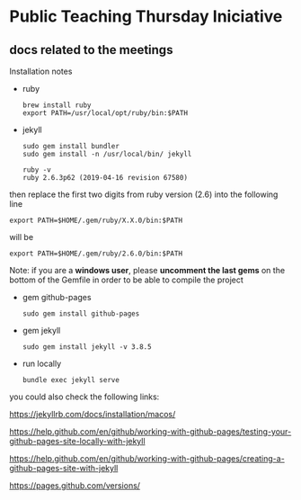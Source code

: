 
# Public Teaching Thursday Iniciative

## docs related to the meetings

Installation notes

- ruby

      brew install ruby
      export PATH=/usr/local/opt/ruby/bin:$PATH

- jekyll

      sudo gem install bundler
      sudo gem install -n /usr/local/bin/ jekyll
    
      ruby -v
      ruby 2.6.3p62 (2019-04-16 revision 67580)

then replace the first two digits from ruby version (2.6) into the following line

    export PATH=$HOME/.gem/ruby/X.X.0/bin:$PATH

will be

    export PATH=$HOME/.gem/ruby/2.6.0/bin:$PATH

  

Note: if you are a **windows user**, please **uncomment the last gems** on the bottom of the Gemfile in order to be able to compile the project

- gem github-pages

      sudo gem install github-pages

- gem jekyll

      sudo gem install jekyll -v 3.8.5

- run locally

      bundle exec jekyll serve

  

you could also check the following links:

https://jekyllrb.com/docs/installation/macos/

https://help.github.com/en/github/working-with-github-pages/testing-your-github-pages-site-locally-with-jekyll

https://help.github.com/en/github/working-with-github-pages/creating-a-github-pages-site-with-jekyll

https://pages.github.com/versions/
